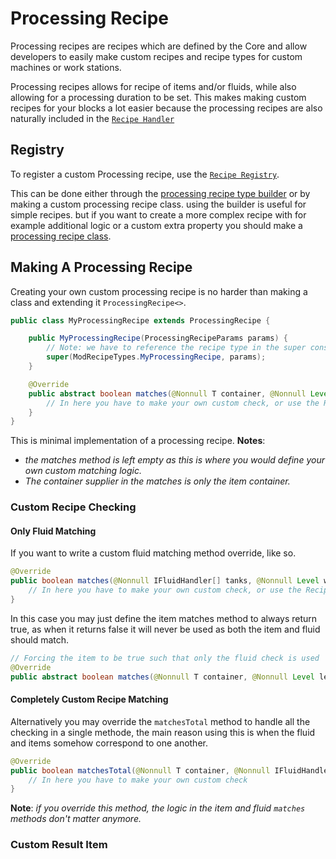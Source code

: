 # Processing Recipe
Processing recipes are recipes which are defined by the Core and allow developers to easily make custom recipes and recipe types for custom machines or work stations.

Processing recipes allows for recipe of items and/or fluids, while also allowing for a processing duration to be set. This makes making custom recipes for your blocks a lot easier because the processing recipes are also naturally included in the [`Recipe Handler`](Recipe%20Handler.md)

## Registry
To register a custom Processing recipe, use the [`Recipe Registry`](Recipe%20Registry.md).

This can be done either through the [processing recipe type builder](Recipe%20Registry.md#processing-recipe-type-builder) 
or by making a custom processing recipe class. using the builder is useful for simple recipes.
but if you want to create a more complex recipe with for example additional logic or a custom extra property you should make a [processing recipe class](#making-a-processing-recipe).

## Making A Processing Recipe
Creating your own custom processing recipe is no harder than making a class and extending it `ProcessingRecipe<>`.
```java 
public class MyProcessingRecipe extends ProcessingRecipe {

    public MyProcessingRecipe(ProcessingRecipeParams params) {
        // Note: we have to reference the recipe type in the super constructor
        super(ModRecipeTypes.MyProcessingRecipe, params);
    }

    @Override
    public abstract boolean matches(@Nonnull T container, @Nonnull Level level) {
        // In here you have to make your own custom check, or use the RecipeHelper method
    }
}
```
This is minimal implementation of a processing recipe.
**Notes**: 
- *the matches method is left empty as this is where you would define your own custom matching logic.* 
- *The container supplier in the matches is only the item container.*

### Custom Recipe Checking

#### Only Fluid Matching 
If you want to write a custom fluid matching method override, like so.
```java
@Override
public boolean matches(@Nonnull IFluidHandler[] tanks, @Nonnull Level world) {
    // In here you have to make your own custom check, or use the RecipeHelper method
}
```
In this case you may just define the item matches method to always return true, as when it returns false it will never be used as both the item and fluid should match.
```java
// Forcing the item to be true such that only the fluid check is used
@Override
public abstract boolean matches(@Nonnull T container, @Nonnull Level level) { return true; }
```

#### Completely Custom Recipe Matching
Alternatively you may override the `matchesTotal` method to handle all the checking in a single methode, the main reason using this is when the fluid and items somehow correspond to one another.
```java
@Override
public boolean matchesTotal(@Nonnull T container, @Nonnull IFluidHandler[] tanks, @Nonnull Level level) {
    // In here you have to make your own custom check
}
```
**Note**: *if you override this method, the logic in the item and fluid `matches` methods don't matter anymore.*

### Custom Result Item

